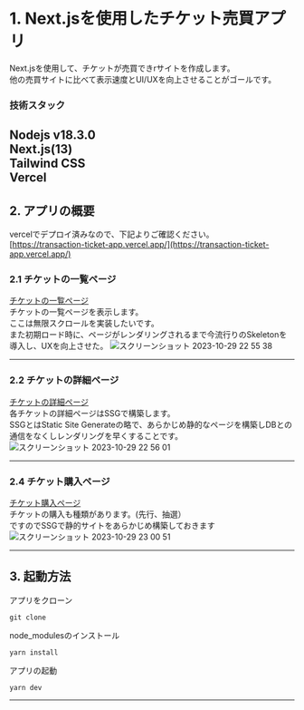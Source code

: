 # 1. Next.jsを使用したチケット売買アプリ

Next.jsを使用して、チケットが売買できrサイトを作成します。<br>
他の売買サイトに比べて表示速度とUI/UXを向上させることがゴールです。

### 技術スタック
Nodejs v18.3.0<br>
Next.js(13)<br>
Tailwind CSS <br>
Vercel<br>
---

## 2. アプリの概要
vercelでデプロイ済みなので、下記よりご確認ください。<br>
[https://transaction-ticket-app.vercel.app/](https://transaction-ticket-app.vercel.app/)

### 2.1 チケットの一覧ページ
[チケットの一覧ページ](https://transaction-ticket-app.vercel.app/) <br>
チケットの一覧ページを表示します。<br>
ここは無限スクロールを実装したいです。<br>
また初期ロード時に、ページがレンダリングされるまで今流行りのSkeletonを導入し、UXを向上させた。
![スクリーンショット 2023-10-29 22 55 38](https://github.com/kouhei-github/transaction-ticket-app/assets/49782052/b3b2c599-d9f6-4275-98d8-75a7890d0e5c)

---

### 2.2 チケットの詳細ページ
[チケットの詳細ページ](https://transaction-ticket-app.vercel.app/event/myId) <br>
各チケットの詳細ページはSSGで構築します。<br>
SSGとはStatic Site Generateの略で、あらかじめ静的なページを構築しDBとの通信をなくしレンダリングを早くすることです。
![スクリーンショット 2023-10-29 22 56 01](https://github.com/kouhei-github/transaction-ticket-app/assets/49782052/559e87a4-04f4-4f0a-b86a-3cfa3afaccab)


---

### 2.4 チケット購入ページ
[チケット購入ページ](https://transaction-ticket-app.vercel.app/ticket/1)<br>
チケットの購入も種類があります。(先行、抽選）<br>
ですのでSSGで静的サイトをあらかじめ構築しておきます
![スクリーンショット 2023-10-29 23 00 51](https://github.com/kouhei-github/transaction-ticket-app/assets/49782052/01e07658-245c-4e8c-9728-cdf77d735868)


---

## 3. 起動方法
アプリをクローン
```shell
git clone
```

node_modulesのインストール
```shell
yarn install
```

アプリの起動
```shell
yarn dev
```

---
